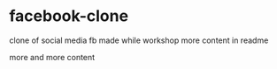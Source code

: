 # facebook-clone
clone of social media fb
made while workshop
more content in readme


more and more content
